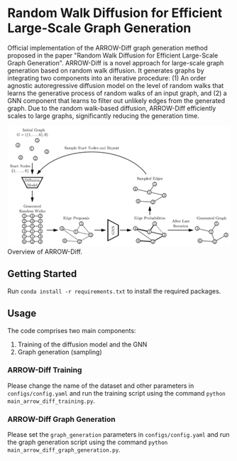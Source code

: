 # Random Walk Diffusion for Efficient Large-Scale Graph Generation

Official implementation of the ARROW-Diff graph generation method proposed in the paper
"Random Walk Diffusion for Efficient Large-Scale Graph Generation".
ARROW-Diff is a novel approach for large-scale graph generation based on random walk diffusion.
It generates graphs by integrating two components into an iterative procedure: (1) An order agnostic autoregressive
diffusion model on the level of random walks that learns the generative process of random walks of an input graph,
and (2) a GNN component that learns to filter out unlikely edges from the generated graph. Due to the random
walk-based diffusion, ARROW-Diff efficiently scales to large graphs, significantly reducing the generation time.

<img src="./figures/arrow-diff.png" alt="Overview of ARROW-Diff." style="background-color: white; background-size: 100% 100%; background-position: center; background-repeat: no-repeat;">
Overview of ARROW-Diff.

## Getting Started

Run `conda install -r requirements.txt` to install the required packages.

## Usage

The code comprises two main components:
1) Training of the diffusion model and the GNN
2) Graph generation (sampling)

### ARROW-Diff Training

Please change the name of the dataset and other parameters in `configs/config.yaml`
and run the training script using the command `python main_arrow_diff_training.py`.

### ARROW-Diff Graph Generation

Please set the `graph_generation` parameters in `configs/config.yaml`
and run the graph generation script using the command `python main_arrow_diff_graph_generation.py`.
